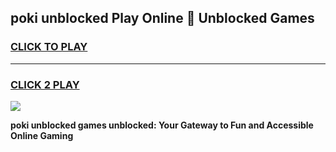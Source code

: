 
## poki unblocked Play Online 👋 Unblocked Games
<h3>
<a href="https://premium.freeplayer.one?title=poki_unblocked&ref=19F">CLICK TO PLAY</a></h3>
<hr>

<h3>
<a href="https://premium.freeplayer.one?title=poki_unblocked&ref=19F">CLICK 2 PLAY</a>
  
</h3>

<a href="https://premium.freeplayer.one?title=poki_unblocked&ref=19F"><img src="https://clearcache.store/games.png"></a>


**poki unblocked games unblocked: Your Gateway to Fun and Accessible Online Gaming**
